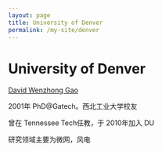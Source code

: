 ```yaml
---
layout: page
title: University of Denver
permalink: /my-site/denver
---
```

# University of Denver

[David Wenzhong Gao](https://ritchieschool.du.edu/about/people/wenzhong-gao)

2001年 PhD@Gatech。西北工业大学校友

曾在 Tennessee Tech任教，于 2010年加入 DU

研究领域主要为微网，风电
